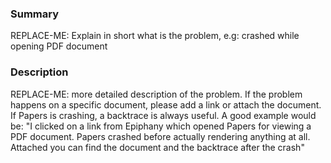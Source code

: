 <!--
Thanks for using Papers!

If you want to ask for a feature request, please search through the current issues, there is a big chance that the request has been asked already.

When reporting bugs about Papers, it is most helpful to include the document you were viewing. If you can provide a link to this document please include that link so the Papers developers can test against that document as well.

See also https://wiki.gnome.org/Apps/Evince/PopplerBugs#How_to_check_if_a_bug_belongs_to_Poppler_or_Evince to learn how to check if a bug belongs to Poppler or Papers.

An ideal bug report looks like below:
-->
### Summary

REPLACE-ME: Explain in short what is the problem, e.g: crashed while opening PDF document

### Description

REPLACE-ME: more detailed description of the problem. If the problem happens on a specific document, please add a link or attach the document. If Papers is crashing, a backtrace is always useful. A good example would be: "I clicked on a link from Epiphany which opened Papers for viewing a PDF document. Papers crashed before actually rendering anything at all. Attached you can find the document and the backtrace after the crash"
